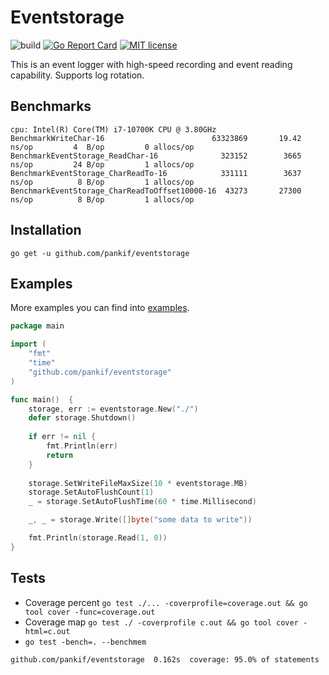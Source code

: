 # Eventstorage

![build](https://github.com/pankif/eventstorage/actions/workflows/go.yml/badge.svg?branch=main)
[![Go Report Card](https://goreportcard.com/badge/github.com/pankif/eventstorage)](https://goreportcard.com/report/github.com/pankif/eventstorage)
[![MIT license](https://img.shields.io/badge/License-MIT-blue.svg)](https://github.com/pankif/eventstorage/blob/main/LICENSE)

This is an event logger with high-speed recording and event reading capability. Supports log rotation.

## Benchmarks

```console
cpu: Intel(R) Core(TM) i7-10700K CPU @ 3.80GHz  
BenchmarkWriteChar-16                        63323869       19.42 ns/op         4  B/op         0 allocs/op
BenchmarkEventStorage_ReadChar-16              323152        3665 ns/op         24 B/op         1 allocs/op
BenchmarkEventStorage_CharReadTo-16            331111        3637 ns/op          8 B/op         1 allocs/op
BenchmarkEventStorage_CharReadToOffset10000-16  43273       27300 ns/op          8 B/op         1 allocs/op
````

## Installation
```
go get -u github.com/pankif/eventstorage
```

## Examples
More examples you can find into [examples](https://github.com/pankif/eventstorage/tree/main/examples).

```go
package main

import (
    "fmt"
    "time"
    "github.com/pankif/eventstorage"
)

func main()  {
    storage, err := eventstorage.New("./")
    defer storage.Shutdown()
	
    if err != nil {
        fmt.Println(err)
        return
    }
	
    storage.SetWriteFileMaxSize(10 * eventstorage.MB)
    storage.SetAutoFlushCount(1)
    _ = storage.SetAutoFlushTime(60 * time.Millisecond)

    _, _ = storage.Write([]byte("some data to write"))

    fmt.Println(storage.Read(1, 0)) 
}
```

## Tests
- Coverage percent `go test ./... -coverprofile=coverage.out && go tool cover -func=coverage.out`
- Coverage map `go test ./ -coverprofile c.out && go tool cover -html=c.out`
- `go test -bench=. --benchmem`

```console
github.com/pankif/eventstorage  0.162s  coverage: 95.0% of statements
````